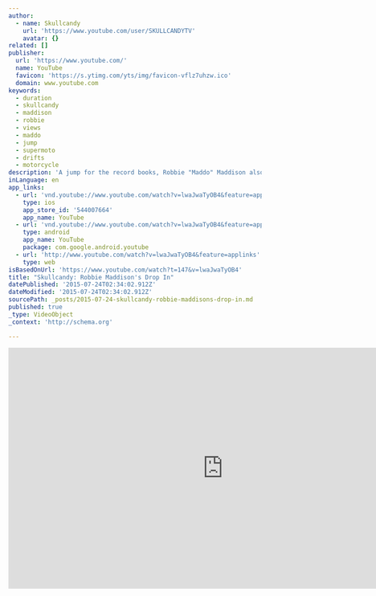 ```yaml
---
author:
  - name: Skullcandy
    url: 'https://www.youtube.com/user/SKULLCANDYTV'
    avatar: {}
related: []
publisher:
  url: 'https://www.youtube.com/'
  name: YouTube
  favicon: 'https://s.ytimg.com/yts/img/favicon-vflz7uhzw.ico'
  domain: www.youtube.com
keywords:
  - duration
  - skullcandy
  - maddison
  - robbie
  - views
  - maddo
  - jump
  - supermoto
  - drifts
  - motorcycle
description: 'A jump for the record books, Robbie "Maddo" Maddison also known as the modern-day Evel Kneviel attempts yet another death defying aerial feat-as he takes over the Utah Olympic Park in Park City, Utah, a setting that is more improbable, and impressive, than ever.'
inLanguage: en
app_links:
  - url: 'vnd.youtube://www.youtube.com/watch?v=lwaJwaTyOB4&feature=applinks'
    type: ios
    app_store_id: '544007664'
    app_name: YouTube
  - url: 'vnd.youtube://www.youtube.com/watch?v=lwaJwaTyOB4&feature=applinks'
    type: android
    app_name: YouTube
    package: com.google.android.youtube
  - url: 'http://www.youtube.com/watch?v=lwaJwaTyOB4&feature=applinks'
    type: web
isBasedOnUrl: 'https://www.youtube.com/watch?t=147&v=lwaJwaTyOB4'
title: "Skullcandy: Robbie Maddison's Drop In"
datePublished: '2015-07-24T02:34:02.912Z'
dateModified: '2015-07-24T02:34:02.912Z'
sourcePath: _posts/2015-07-24-skullcandy-robbie-maddisons-drop-in.md
published: true
_type: VideoObject
_context: 'http://schema.org'

---
```

<iframe src="https://cdn.embedly.com/widgets/media.html?src=https%3A%2F%2Fwww.youtube.com%2Fembed%2FlwaJwaTyOB4%3Ffeature%3Doembed%26start%3D147%26start%3D147&amp;url=https%3A%2F%2Fwww.youtube.com%2Fwatch%3Ft%3D147%26v%3DlwaJwaTyOB4&amp;image=https%3A%2F%2Fi.ytimg.com%2Fvi%2FlwaJwaTyOB4%2Fhqdefault.jpg&amp;key=b7d04c9b404c499eba89ee7072e1c4f7&amp;type=text%2Fhtml&amp;schema=youtube" width="854" height="480" scrolling="no" frameborder="0" allowfullscreen="allowfullscreen" style=""></iframe>